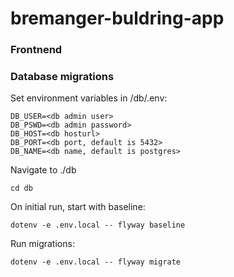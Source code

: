 # bremanger-buldring-app

### Frontnend

### Database migrations

Set environment variables in /db/.env:

```
DB_USER=<db admin user>
DB_PSWD=<db admin password>
DB_HOST=<db hosturl>
DB_PORT=<db port, default is 5432>
DB_NAME=<db name, default is postgres>
```

Navigate to ./db

`cd db`

On initial run, start with baseline:

`dotenv -e .env.local -- flyway baseline`

Run migrations:

`dotenv -e .env.local -- flyway migrate`
